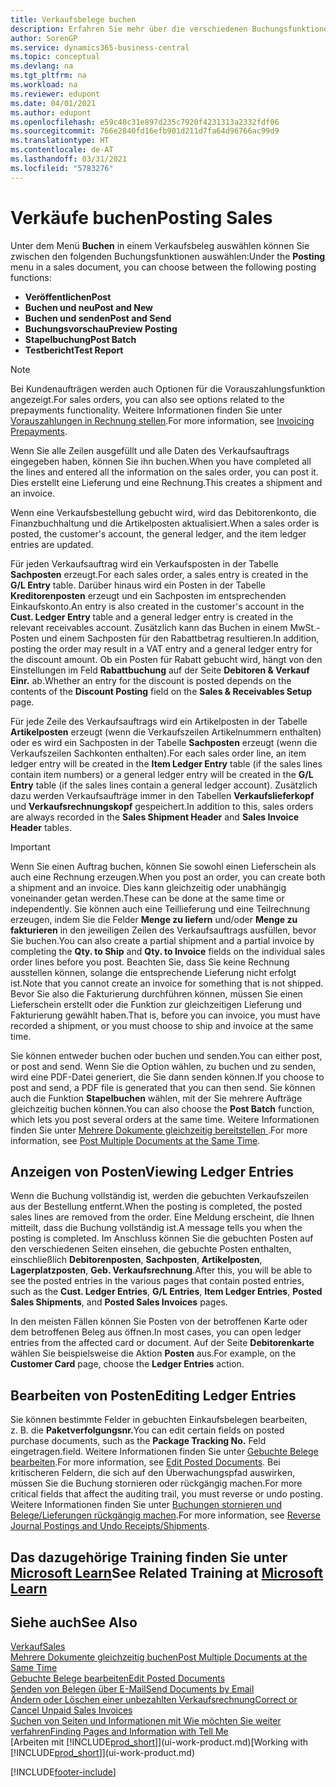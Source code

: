 ```yaml
---
title: Verkaufsbelege buchen
description: Erfahren Sie mehr über die verschiedenen Buchungsfunktionen zum Buchen von Verkaufsbelegen und wie Sie gebuchte Belege aktualisieren können.
author: SorenGP
ms.service: dynamics365-business-central
ms.topic: conceptual
ms.devlang: na
ms.tgt_pltfrm: na
ms.workload: na
ms.reviewer: edupont
ms.date: 04/01/2021
ms.author: edupont
ms.openlocfilehash: e59c48c31e897d235c7920f4231313a2332fdf06
ms.sourcegitcommit: 766e2840fd16efb901d211d7fa64d96766ac99d9
ms.translationtype: HT
ms.contentlocale: de-AT
ms.lasthandoff: 03/31/2021
ms.locfileid: "5783276"
---
```

# <a name="posting-sales"></a><span data-ttu-id="8cd85-103">Verkäufe buchen</span><span class="sxs-lookup"><span data-stu-id="8cd85-103">Posting Sales</span></span>

<span data-ttu-id="8cd85-104">Unter dem Menü **Buchen** in einem Verkaufsbeleg auswählen können Sie zwischen den folgenden Buchungsfunktionen auswählen:</span><span class="sxs-lookup"><span data-stu-id="8cd85-104">Under the **Posting** menu in a sales document, you can choose between the following posting functions:</span></span>

* <span data-ttu-id="8cd85-105">**Veröffentlichen**</span><span class="sxs-lookup"><span data-stu-id="8cd85-105">**Post**</span></span>
* <span data-ttu-id="8cd85-106">**Buchen und neu**</span><span class="sxs-lookup"><span data-stu-id="8cd85-106">**Post and New**</span></span>
* <span data-ttu-id="8cd85-107">**Buchen und senden**</span><span class="sxs-lookup"><span data-stu-id="8cd85-107">**Post and Send**</span></span>
* <span data-ttu-id="8cd85-108">**Buchungsvorschau**</span><span class="sxs-lookup"><span data-stu-id="8cd85-108">**Preview Posting**</span></span>
* <span data-ttu-id="8cd85-109">**Stapelbuchung**</span><span class="sxs-lookup"><span data-stu-id="8cd85-109">**Post Batch**</span></span>
* <span data-ttu-id="8cd85-110">**Testbericht**</span><span class="sxs-lookup"><span data-stu-id="8cd85-110">**Test Report**</span></span>

> [!NOTE]
> <span data-ttu-id="8cd85-111">Bei Kundenaufträgen werden auch Optionen für die Vorauszahlungsfunktion angezeigt.</span><span class="sxs-lookup"><span data-stu-id="8cd85-111">For sales orders, you can also see options related to the prepayments functionality.</span></span> <span data-ttu-id="8cd85-112">Weitere Informationen finden Sie unter [Vorauszahlungen in Rechnung stellen](finance-invoice-prepayments.md).</span><span class="sxs-lookup"><span data-stu-id="8cd85-112">For more information, see [Invoicing Prepayments](finance-invoice-prepayments.md).</span></span>

<span data-ttu-id="8cd85-113">Wenn Sie alle Zeilen ausgefüllt und alle Daten des Verkaufsauftrags eingegeben haben, können Sie ihn buchen.</span><span class="sxs-lookup"><span data-stu-id="8cd85-113">When you have completed all the lines and entered all the information on the sales order, you can post it.</span></span> <span data-ttu-id="8cd85-114">Dies erstellt eine Lieferung und eine Rechnung.</span><span class="sxs-lookup"><span data-stu-id="8cd85-114">This creates a shipment and an invoice.</span></span>

<span data-ttu-id="8cd85-115">Wenn eine Verkaufsbestellung gebucht wird, wird das Debitorenkonto, die Finanzbuchhaltung und die Artikelposten aktualisiert.</span><span class="sxs-lookup"><span data-stu-id="8cd85-115">When a sales order is posted, the customer's account, the general ledger, and the item ledger entries are updated.</span></span>

<span data-ttu-id="8cd85-116">Für jeden Verkaufsauftrag wird ein Verkaufsposten in der Tabelle **Sachposten** erzeugt.</span><span class="sxs-lookup"><span data-stu-id="8cd85-116">For each sales order, a sales entry is created in the **G/L Entry** table.</span></span> <span data-ttu-id="8cd85-117">Darüber hinaus wird ein Posten in der Tabelle **Kreditorenposten** erzeugt und ein Sachposten im entsprechenden Einkaufskonto.</span><span class="sxs-lookup"><span data-stu-id="8cd85-117">An entry is also created in the customer's account in the **Cust. Ledger Entry** table and a general ledger entry is created in the relevant receivables account.</span></span> <span data-ttu-id="8cd85-118">Zusätzlich kann das Buchen in einem MwSt.-Posten und einem Sachposten für den Rabattbetrag resultieren.</span><span class="sxs-lookup"><span data-stu-id="8cd85-118">In addition, posting the order may result in a VAT entry and a general ledger entry for the discount amount.</span></span> <span data-ttu-id="8cd85-119">Ob ein Posten für Rabatt gebucht wird, hängt von den Einstellungen im Feld **Rabattbuchung** auf der Seite **Debitoren & Verkauf Einr.** ab.</span><span class="sxs-lookup"><span data-stu-id="8cd85-119">Whether an entry for the discount is posted depends on the contents of the **Discount Posting** field on the **Sales & Receivables Setup** page.</span></span>

<span data-ttu-id="8cd85-120">Für jede Zeile des Verkaufsauftrags wird ein Artikelposten in der Tabelle **Artikelposten** erzeugt (wenn die Verkaufszeilen Artikelnummern enthalten) oder es wird ein Sachposten in der Tabelle **Sachposten** erzeugt (wenn die Verkaufszeilen Sachkonten enthalten).</span><span class="sxs-lookup"><span data-stu-id="8cd85-120">For each sales order line, an item ledger entry will be created in the **Item Ledger Entry** table (if the sales lines contain item numbers) or a general ledger entry will be created in the **G/L Entry** table (if the sales lines contain a general ledger account).</span></span> <span data-ttu-id="8cd85-121">Zusätzlich dazu werden Verkaufsaufträge immer in den Tabellen **Verkaufslieferkopf** und **Verkaufsrechnungskopf** gespeichert.</span><span class="sxs-lookup"><span data-stu-id="8cd85-121">In addition to this, sales orders are always recorded in the **Sales Shipment Header** and **Sales Invoice Header** tables.</span></span>

> [!IMPORTANT]  
> <span data-ttu-id="8cd85-122">Wenn Sie einen Auftrag buchen, können Sie sowohl einen Lieferschein als auch eine Rechnung erzeugen.</span><span class="sxs-lookup"><span data-stu-id="8cd85-122">When you post an order, you can create both a shipment and an invoice.</span></span> <span data-ttu-id="8cd85-123">Dies kann gleichzeitig oder unabhängig voneinander getan werden.</span><span class="sxs-lookup"><span data-stu-id="8cd85-123">These can be done at the same time or independently.</span></span> <span data-ttu-id="8cd85-124">Sie können auch eine Teillieferung und eine Teilrechnung erzeugen, indem Sie die Felder **Menge zu liefern** und/oder **Menge zu fakturieren** in den jeweiligen Zeilen des Verkaufsauftrags ausfüllen, bevor Sie buchen.</span><span class="sxs-lookup"><span data-stu-id="8cd85-124">You can also create a partial shipment and a partial invoice by completing the **Qty. to Ship** and **Qty. to Invoice** fields on the individual sales order lines before you post.</span></span> <span data-ttu-id="8cd85-125">Beachten Sie, dass Sie keine Rechnung ausstellen können, solange die entsprechende Lieferung nicht erfolgt ist.</span><span class="sxs-lookup"><span data-stu-id="8cd85-125">Note that you cannot create an invoice for something that is not shipped.</span></span> <span data-ttu-id="8cd85-126">Bevor Sie also die Fakturierung durchführen können, müssen Sie einen Lieferschein erstellt oder die Funktion zur gleichzeitigen Lieferung und Fakturierung gewählt haben.</span><span class="sxs-lookup"><span data-stu-id="8cd85-126">That is, before you can invoice, you must have recorded a shipment, or you must choose to ship and invoice at the same time.</span></span>

<span data-ttu-id="8cd85-127">Sie können entweder buchen oder buchen und senden.</span><span class="sxs-lookup"><span data-stu-id="8cd85-127">You can either post, or post and send.</span></span> <span data-ttu-id="8cd85-128">Wenn Sie die Option wählen, zu buchen und zu senden, wird eine PDF-Datei generiert, die Sie dann senden können.</span><span class="sxs-lookup"><span data-stu-id="8cd85-128">If you choose to post and send, a PDF file is generated that you can then send.</span></span> <span data-ttu-id="8cd85-129">Sie können auch die Funktion **Stapelbuchen** wählen, mit der Sie mehrere Aufträge gleichzeitig buchen können.</span><span class="sxs-lookup"><span data-stu-id="8cd85-129">You can also choose the **Post Batch** function, which lets you post several orders at the same time.</span></span> <span data-ttu-id="8cd85-130">Weitere Informationen finden Sie unter [Mehrere Dokumente gleichzeitig bereitstellen ](ui-batch-posting.md).</span><span class="sxs-lookup"><span data-stu-id="8cd85-130">For more information, see [Post Multiple Documents at the Same Time](ui-batch-posting.md).</span></span>

## <a name="viewing-ledger-entries"></a><span data-ttu-id="8cd85-131">Anzeigen von Posten</span><span class="sxs-lookup"><span data-stu-id="8cd85-131">Viewing Ledger Entries</span></span>

<span data-ttu-id="8cd85-132">Wenn die Buchung vollständig ist, werden die gebuchten Verkaufszeilen aus der Bestellung entfernt.</span><span class="sxs-lookup"><span data-stu-id="8cd85-132">When the posting is completed, the posted sales lines are removed from the order.</span></span> <span data-ttu-id="8cd85-133">Eine Meldung erscheint, die Ihnen mitteilt, dass die Buchung vollständig ist.</span><span class="sxs-lookup"><span data-stu-id="8cd85-133">A message tells you when the posting is completed.</span></span> <span data-ttu-id="8cd85-134">Im Anschluss können Sie die gebuchten Posten auf den verschiedenen Seiten einsehen, die gebuchte Posten enthalten, einschließlich **Debitorenposten**, **Sachposten**, **Artikelposten**, **Lagerplatzposten**, **Geb. Verkaufsrechnung**.</span><span class="sxs-lookup"><span data-stu-id="8cd85-134">After this, you will be able to see the posted entries in the various pages that contain posted entries, such as the **Cust. Ledger Entries**, **G/L Entries**, **Item Ledger Entries**, **Posted Sales Shipments**, and **Posted Sales Invoices** pages.</span></span>  

<span data-ttu-id="8cd85-135">In den meisten Fällen können Sie Posten von der betroffenen Karte oder dem betroffenen Beleg aus öffnen.</span><span class="sxs-lookup"><span data-stu-id="8cd85-135">In most cases, you can open ledger entries from the affected card or document.</span></span> <span data-ttu-id="8cd85-136">Auf der Seite **Debitorenkarte** wählen Sie beispielsweise die Aktion **Posten** aus.</span><span class="sxs-lookup"><span data-stu-id="8cd85-136">For example, on the **Customer Card** page, choose the **Ledger Entries** action.</span></span>

## <a name="editing-ledger-entries"></a><span data-ttu-id="8cd85-137">Bearbeiten von Posten</span><span class="sxs-lookup"><span data-stu-id="8cd85-137">Editing Ledger Entries</span></span>

<span data-ttu-id="8cd85-138">Sie können bestimmte Felder in gebuchten Einkaufsbelegen bearbeiten, z. B. die **Paketverfolgungsnr.**</span><span class="sxs-lookup"><span data-stu-id="8cd85-138">You can edit certain fields on posted purchase documents, such as the **Package Tracking No.**</span></span> <span data-ttu-id="8cd85-139">Feld eingetragen.</span><span class="sxs-lookup"><span data-stu-id="8cd85-139">field.</span></span> <span data-ttu-id="8cd85-140">Weitere Informationen finden Sie unter [Gebuchte Belege bearbeiten](across-edit-posted-document.md).</span><span class="sxs-lookup"><span data-stu-id="8cd85-140">For more information, see [Edit Posted Documents](across-edit-posted-document.md).</span></span> <span data-ttu-id="8cd85-141">Bei kritischeren Feldern, die sich auf den Überwachungspfad auswirken, müssen Sie die Buchung stornieren oder rückgängig machen.</span><span class="sxs-lookup"><span data-stu-id="8cd85-141">For more critical fields that affect the auditing trail, you must reverse or undo posting.</span></span> <span data-ttu-id="8cd85-142">Weitere Informationen finden Sie unter [Buchungen stornieren und Belege/Lieferungen rückgängig machen](finance-how-reverse-journal-posting.md).</span><span class="sxs-lookup"><span data-stu-id="8cd85-142">For more information, see [Reverse Journal Postings and Undo Receipts/Shipments](finance-how-reverse-journal-posting.md).</span></span>

## <a name="see-related-training-at-microsoft-learn"></a><span data-ttu-id="8cd85-143">Das dazugehörige Training finden Sie unter [Microsoft Learn](/learn/modules/ship-invoice-items-dynamics-365-business-central/index)</span><span class="sxs-lookup"><span data-stu-id="8cd85-143">See Related Training at [Microsoft Learn](/learn/modules/ship-invoice-items-dynamics-365-business-central/index)</span></span>

## <a name="see-also"></a><span data-ttu-id="8cd85-144">Siehe auch</span><span class="sxs-lookup"><span data-stu-id="8cd85-144">See Also</span></span>

[<span data-ttu-id="8cd85-145">Verkauf</span><span class="sxs-lookup"><span data-stu-id="8cd85-145">Sales</span></span>](sales-manage-sales.md)  
[<span data-ttu-id="8cd85-146">Mehrere Dokumente gleichzeitig buchen</span><span class="sxs-lookup"><span data-stu-id="8cd85-146">Post Multiple Documents at the Same Time</span></span>](ui-batch-posting.md)  
[<span data-ttu-id="8cd85-147">Gebuchte Belege bearbeiten</span><span class="sxs-lookup"><span data-stu-id="8cd85-147">Edit Posted Documents</span></span>](across-edit-posted-document.md)  
[<span data-ttu-id="8cd85-148">Senden von Belegen über E-Mail</span><span class="sxs-lookup"><span data-stu-id="8cd85-148">Send Documents by Email</span></span>](ui-how-send-documents-email.md)  
[<span data-ttu-id="8cd85-149">Ändern oder Löschen einer unbezahlten Verkaufsrechnung</span><span class="sxs-lookup"><span data-stu-id="8cd85-149">Correct or Cancel Unpaid Sales Invoices</span></span>](sales-how-correct-cancel-sales-invoice.md)  
[<span data-ttu-id="8cd85-150">Suchen von Seiten und Informationen mit Wie möchten Sie weiter verfahren</span><span class="sxs-lookup"><span data-stu-id="8cd85-150">Finding Pages and Information with Tell Me</span></span>](ui-search.md)  
<span data-ttu-id="8cd85-151">[Arbeiten mit [!INCLUDE[prod_short](includes/prod_short.md)]](ui-work-product.md)</span><span class="sxs-lookup"><span data-stu-id="8cd85-151">[Working with [!INCLUDE[prod_short](includes/prod_short.md)]](ui-work-product.md)</span></span>

[!INCLUDE[footer-include](includes/footer-banner.md)]  
